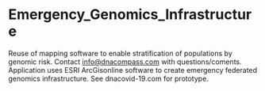 # Emergency_Genomics_Infrastructure
Reuse of mapping software to enable stratification of populations by genomic risk. Contact info@dnacompass.com with questions/coments.
Application uses ESRI ArcGisonline software to create emergency federated genomics infrastructure.  See dnacovid-19.com for prototype.
